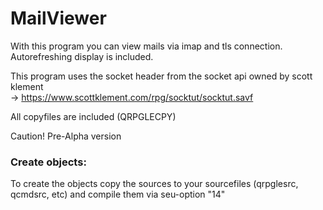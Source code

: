 # MailViewer

With this program you can view mails via imap and tls connection.
Autorefreshing display is included.

This program uses the socket header from the socket api owned by scott klement  
-> https://www.scottklement.com/rpg/socktut/socktut.savf  

All copyfiles are included (QRPGLECPY)

Caution! Pre-Alpha version

### Create objects:
To create the objects copy the sources to your sourcefiles (qrpglesrc, qcmdsrc, etc) and compile them via seu-option "14"


